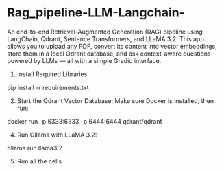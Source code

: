 # Rag_pipeline-LLM-Langchain-
An end-to-end Retrieval-Augmented Generation (RAG) pipeline using LangChain, Qdrant, Sentence Transformers, and LLaMA 3.2. This app allows you to upload any PDF, convert its content into vector embeddings, store them in a local Qdrant database, and ask context-aware questions powered by LLMs — all with a simple Gradio interface.

1.  Install Required Libraries:

pip install -r requirements.txt

2. Start the Qdrant Vector Database:
Make sure Docker is installed, then run:

docker run -p 6333:6333 -p 6444:6444 qdrant/qdrant

4. Run Ollama with LLaMA 3.2:
   
ollama run llama3:2

5. Run all the cells
